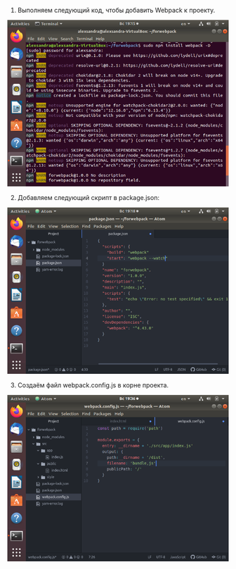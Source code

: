 1. Выполняем следующий код, чтобы добавить Webpack к проекту.

![](https://github.com/AlexTrubkina/web-portfolio/blob/master/Comp%20Pract/vsr1/1.png)

2. Добавляем следующий скрипт в package.json:

![](https://github.com/AlexTrubkina/web-portfolio/blob/master/Comp%20Pract/vsr1/2.png)

3. Cоздаём файл webpack.config.js в корне проекта.

![](https://github.com/AlexTrubkina/web-portfolio/blob/master/Comp%20Pract/vsr1/3.png)
